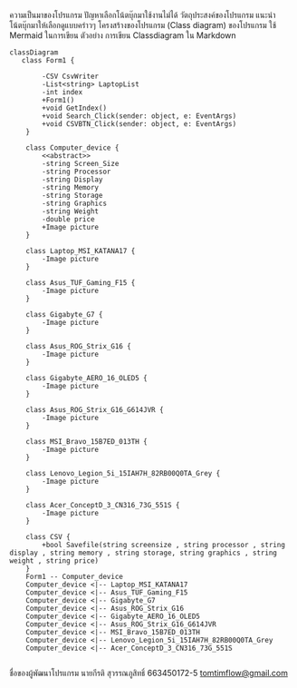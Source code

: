 
ความเป็นมาของโปรแกรม
ปัญหาเลือกโน้ตบุ๊กมาใช้งานไม่ได้
วัตถุประสงค์ของโปรแกรม
แนะนำโน้ตบุ๊กมาให้เลือกดูแบบคร่าวๆ
โครงสร้างของโปรแกรม (Class diagram) ของโปรแกรม ใช้ Mermaid ในการเขียน ตัวอย่าง การเขียน Classdiagram ใน Markdown

```mermaid
classDiagram
   class Form1 {
        
        -CSV CsvWriter
        -List<string> LaptopList
        -int index
        +Form1()
        +void GetIndex()
        +void Search_Click(sender: object, e: EventArgs)
        +void CSVBTN_Click(sender: object, e: EventArgs)
    }

    class Computer_device {
        <<abstract>>
        -string Screen_Size
        -string Processor
        -string Display
        -string Memory
        -string Storage
        -string Graphics
        -string Weight
        -double price
        +Image picture
    }

    class Laptop_MSI_KATANA17 {
        -Image picture
    }

    class Asus_TUF_Gaming_F15 {
        -Image picture
    }

    class Gigabyte_G7 {
        -Image picture
    }

    class Asus_ROG_Strix_G16 {
        -Image picture
    }

    class Gigabyte_AERO_16_OLED5 {
        -Image picture
    }

    class Asus_ROG_Strix_G16_G614JVR {
        -Image picture
    }

    class MSI_Bravo_15B7ED_013TH {
        -Image picture
    }

    class Lenovo_Legion_5i_15IAH7H_82RB00Q0TA_Grey {
        -Image picture
    }

    class Acer_ConceptD_3_CN316_73G_551S {
        -Image picture
    }

    class CSV {
        +bool Savefile(string screensize , string processor , string display , string memory , string storage, string graphics , string weight , string price)
    }
    Form1 -- Computer_device
    Computer_device <|-- Laptop_MSI_KATANA17
    Computer_device <|-- Asus_TUF_Gaming_F15
    Computer_device <|-- Gigabyte_G7
    Computer_device <|-- Asus_ROG_Strix_G16
    Computer_device <|-- Gigabyte_AERO_16_OLED5
    Computer_device <|-- Asus_ROG_Strix_G16_G614JVR
    Computer_device <|-- MSI_Bravo_15B7ED_013TH
    Computer_device <|-- Lenovo_Legion_5i_15IAH7H_82RB00Q0TA_Grey
    Computer_device <|-- Acer_ConceptD_3_CN316_73G_551S
    
```
ชื่อของผู้พัฒนาโปรแกรม 
นายกีรติ สุวรรณภูสิทธิ์ 663450172-5
tomtimflow@gmail.com
